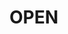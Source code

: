 [//]: # (oftenstart)
[//]: # (include: yes)
[//]: # (type: class)
[//]: # (superclass:)
[//]: # (oftenstop)

# OPEN
